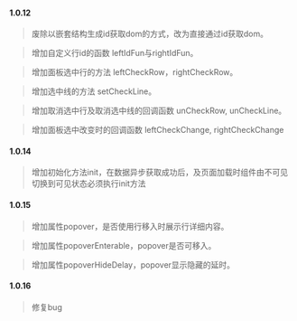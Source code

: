 #### 1.0.12

> 废除以嵌套结构生成id获取dom的方式，改为直接通过id获取dom。

> 增加自定义行id的函数 leftIdFun与rightIdFun。

> 增加面板选中行的方法 leftCheckRow，rightCheckRow。

> 增加选中线的方法 setCheckLine。

> 增加取消选中行及取消选中线的回调函数 unCheckRow, unCheckLine。

> 增加面板选中改变时的回调函数 leftCheckChange, rightCheckChange

#### 1.0.14

> 增加初始化方法init，在数据异步获取成功后，及页面加载时组件由不可见切换到可见状态必须执行init方法

#### 1.0.15

> 增加属性popover，是否使用行移入时展示行详细内容。

> 增加属性popoverEnterable，popover是否可移入。

> 增加属性popoverHideDelay，popover显示隐藏的延时。

#### 1.0.16

> 修复bug
